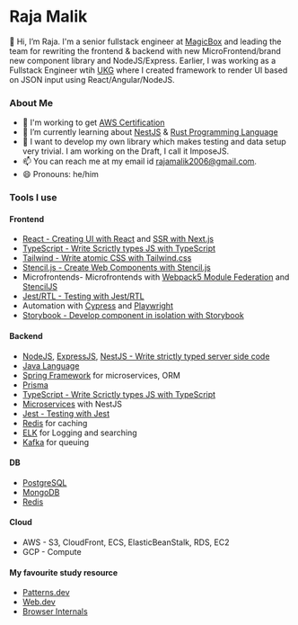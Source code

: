 # Raja Malik 

👋 Hi, I’m Raja. I'm a senior fullstack engineer at [MagicBox](www.getmagicbox.com) and leading the team for rewriting the frontend & backend with new MicroFrontend/brand new component library and NodeJS/Express. Earlier, I was working as a Fullstack Engineer wtih [UKG](www.ukg.com) where I created framework to render UI based on JSON input using React/Angular/NodeJS. 

### About Me

- 👀 I'm working to get [AWS Certification](https://aws.amazon.com/certification/certified-solutions-architect-associate/)
- 🌱 I’m currently learning about [NestJS](https://docs.nestjs.com/) & [Rust Programming Language](https://www.rust-lang.org/)
- 💞️ I want to develop my own library which makes testing and data setup very trivial. I am working on the Draft, I call it ImposeJS.
- 📫 You can reach me at my email id rajamalik2006@gmail.com.
- 😄 Pronouns: he/him

### Tools I use

#### Frontend
* [React - Creating UI with React](https://reactjs.org/) and [SSR with Next.js](https://nextjs.org/)
* [TypeScript - Write Scrictly types JS with TypeScript](https://www.typescriptlang.org/)
* [Tailwind - Write atomic CSS with Tailwind.css](https://tailwindcss.com/)
* [Stencil.js - Create Web Components with Stencil.js](https://stenciljs.com/)
* Microfrontends- Microfrontends with [Webpack5 Module Federation](https://webpack.js.org/concepts/module-federation/) and [StencilJS](https://stenciljs.com/)
* [Jest/RTL - Testing with Jest/RTL](https://jestjs.io/)
* Automation with [Cypress](https://www.cypress.io/) and [Playwright](https://playwright.dev/)
* [Storybook - Develop component in isolation with Storybook](https://storybook.js.org/)

#### Backend
* [NodeJS](https://nodejs.org/en/), [ExpressJS](https://expressjs.com/), [NestJS - Write strictly typed server side code](https://nestjs.com/)
* [Java Language](https://docs.oracle.com/javase/8/docs/api/java/lang/package-summary.html)
* [Spring Framework](https://spring.io/) for microservices, ORM
* [Prisma](https://www.prisma.io/)
* [TypeScript - Write Scrictly types JS with TypeScript](https://www.typescriptlang.org/)
* [Microservices](https://docs.nestjs.com/microservices/basics) with NestJS
* [Jest - Testing with Jest](https://jestjs.io/)
* [Redis](https://redis.io/) for caching
* [ELK](https://www.elastic.co/what-is/elk-stack) for Logging and searching
* [Kafka](https://kafka.apache.org/) for queuing

#### DB
* [PostgreSQL](postgresql.org)
* [MongoDB](https://www.mongodb.com/)
* [Redis](https://redis.io/)

#### Cloud
* AWS - S3, CloudFront, ECS, ElasticBeanStalk, RDS, EC2
* GCP - Compute


#### My favourite study resource
- [Patterns.dev](https://patterns.dev)
- [Web.dev](web.dev)
- [Browser Internals](https://twitter.com/addyosmani/status/1492398000500404227?lang=en)

<!---
raajamalik/raajamalik is a ✨ special ✨ repository because its `README.md` (this file) appears on your GitHub profile.
You can click the Preview link to take a look at your changes.
--->
